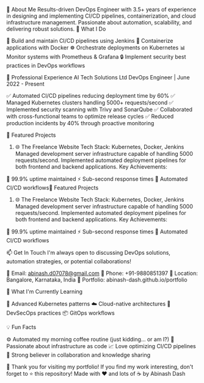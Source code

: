 🚀 About Me
Results-driven DevOps Engineer with 3.5+ years of experience in designing and implementing CI/CD pipelines, containerization, and cloud infrastructure management. Passionate about automation, scalability, and delivering robust solutions.
🎯 What I Do

🔧 Build and maintain CI/CD pipelines using Jenkins
🐳 Containerize applications with Docker
☸️ Orchestrate deployments on Kubernetes
📊 Monitor systems with Prometheus & Grafana
🔒 Implement security best practices in DevOps workflows


💼 Professional Experience
AI Tech Solutions Ltd
DevOps Engineer | June 2022 - Present

✅ Automated CI/CD pipelines reducing deployment time by 60%
✅ Managed Kubernetes clusters handling 5000+ requests/second
✅ Implemented security scanning with Trivy and SonarQube
✅ Collaborated with cross-functional teams to optimize release cycles
✅ Reduced production incidents by 40% through proactive monitoring


🎨 Featured Projects
1. 🌐 The Freelance Website
Tech Stack: Kubernetes, Docker, Jenkins
Managed development server infrastructure capable of handling 5000 requests/second. Implemented automated deployment pipelines for both frontend and backend applications.
Key Achievements:

🚀 99.9% uptime maintained
⚡ Sub-second response times
🔄 Automated CI/CD workflows🎨 Featured Projects
1. 🌐 The Freelance Website
Tech Stack: Kubernetes, Docker, Jenkins
Managed development server infrastructure capable of handling 5000 requests/second. Implemented automated deployment pipelines for both frontend and backend applications.
Key Achievements:

🚀 99.9% uptime maintained
⚡ Sub-second response times
🔄 Automated CI/CD workflows

📫 Get In Touch
I'm always open to discussing DevOps solutions, automation strategies, or potential collaborations!

📧 Email: abinash.d07078@gmail.com
📱 Phone: +91-9880851397
📍 Location: Bangalore, Karnataka, India
💼 Portfolio: abinash-dash.github.io/portfolio


🌟 What I'm Currently Learning

🔧 Advanced Kubernetes patterns
☁️ Cloud-native architectures
🔐 DevSecOps practices
📦 GitOps workflows


💡 Fun Facts

⚙️ Automated my morning coffee routine (just kidding... or am I?)
🎯 Passionate about infrastructure as code
📈 Love optimizing CI/CD pipelines
🤝 Strong believer in collaboration and knowledge sharing


💫 Thank you for visiting my portfolio!
If you find my work interesting, don't forget to ⭐ this repository!
Made with ❤️ and lots of ☕ by Abinash Dash



